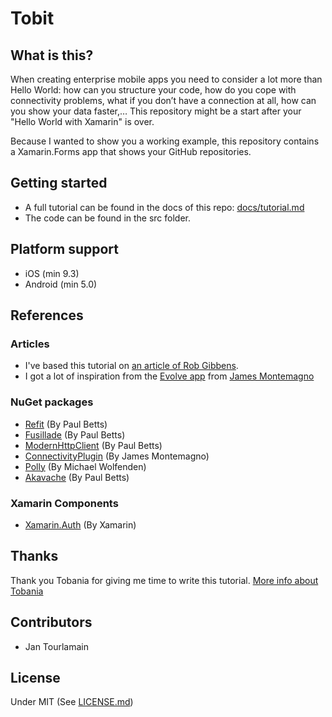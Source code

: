 # Tobit


## What is this?
When creating enterprise mobile apps you need to consider a lot more than Hello World: how can you structure your code, how do you cope with connectivity problems, what if you don’t have a connection at all, how can you show your data faster,…
This repository might be a start after your "Hello World with Xamarin" is over.

Because I wanted to show you a working example, this repository contains a Xamarin.Forms app that shows your GitHub repositories.


## Getting started
- A full tutorial can be found in the docs of this repo: [docs/tutorial.md](docs/tutorial.md)
- The code can be found in the src folder.


## Platform support
- iOS (min 9.3)
- Android (min 5.0)

## References
### Articles
- I've based this tutorial on [an article of Rob Gibbens](http://arteksoftware.com/resilient-network-services-with-xamarin/).
- I got a lot of inspiration from the [Evolve app](https://github.com/xamarinhq/app-evolve) from [James Montemagno](https://twitter.com/jamesmontemagno)
### NuGet packages
- [Refit](https://github.com/paulcbetts/refit) (By Paul Betts)
- [Fusillade](https://github.com/paulcbetts/Fusillade) (By Paul Betts)
- [ModernHttpClient](https://github.com/paulcbetts/ModernHttpClient) (By Paul Betts)
- [ConnectivityPlugin](https://github.com/jamesmontemagno/ConnectivityPlugin) (By James Montemagno)
- [Polly](https://github.com/App-vNext/Polly) (By Michael Wolfenden)
- [Akavache](https://github.com/akavache/Akavache) (By Paul Betts)
### Xamarin Components
- [Xamarin.Auth](https://components.xamarin.com/view/xamarin.auth) (By Xamarin)

## Thanks
Thank you Tobania for giving me time to write this tutorial. [More info about Tobania](https://www.tobania.be)

## Contributors

- Jan Tourlamain

## License
Under MIT (See [LICENSE.md](LICENSE.md))